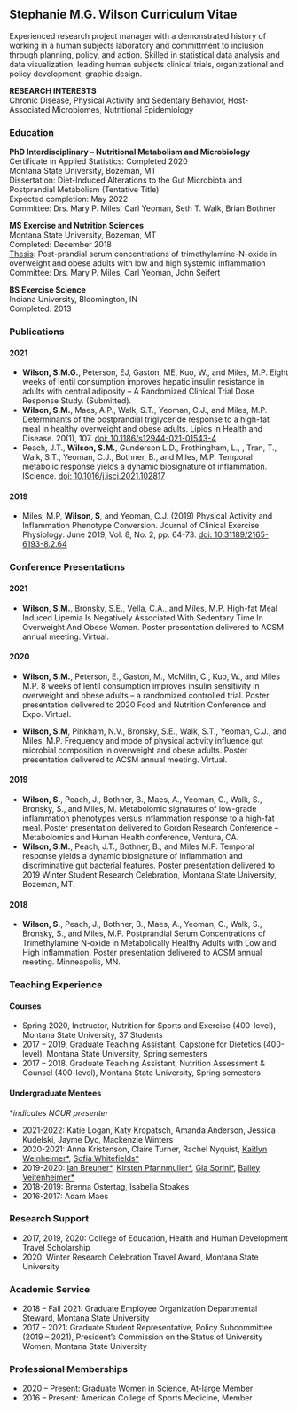 ## Stephanie M.G. Wilson Curriculum Vitae

Experienced research project manager with a demonstrated history of working in a human subjects laboratory and committment to inclusion through planning, policy, and action. Skilled in statistical data analysis and data visualization, leading human subjects clinical trials, organizational and policy development, graphic design.

__RESEARCH INTERESTS__  
Chronic Disease, Physical Activity and Sedentary Behavior, Host-Associated Microbiomes, Nutritional Epidemiology  


### Education

__PhD Interdisciplinary – Nutritional Metabolism and Microbiology__  
Certificate in Applied Statistics: Completed 2020  
Montana State University, Bozeman, MT  
Dissertation: Diet-Induced Alterations to the Gut Microbiota and Postprandial Metabolism (Tentative Title)  
Expected completion: May 2022  
Committee: Drs. Mary P. Miles, Carl Yeoman, Seth T. Walk, Brian Bothner  

__MS Exercise and Nutrition Sciences__  
Montana State University, Bozeman, MT  
Completed: December 2018  
[Thesis](https://scholarworks.montana.edu/xmlui/handle/1/15111): Post-prandial serum concentrations of trimethylamine-N-oxide in overweight and obese adults with low and high systemic inflammation  
Committee: Drs. Mary P. Miles, Carl Yeoman, John Seifert

__BS Exercise Science__  
Indiana University, Bloomington, IN  
Completed: 2013  


### Publications

#### 2021  

  - __Wilson, S.M.G.__, Peterson, EJ, Gaston, ME, Kuo, W., and Miles, M.P. Eight weeks of lentil consumption improves hepatic insulin resistance in adults with central adiposity – A Randomized Clinical Trial Dose Response Study. (Submitted).  
  - __Wilson, S.M.__, Maes, A.P.,  Walk, S.T., Yeoman, C.J., and Miles, M.P. Determinants of the postprandial triglyceride response to a high-fat meal in healthy overweight and obese adults. Lipids in Health and Disease. 20(1), 107. [doi: 10.1186/s12944-021-01543-4](https://lipidworld.biomedcentral.com/articles/10.1186/s12944-021-01543-4)
  - Peach, J.T., __Wilson, S.M.__, Gunderson L.D., Frothingham, L., , Tran, T., Walk, S.T., Yeoman, C.J., Bothner, B., and Miles, M.P. Temporal metabolic response yields a dynamic biosignature of inflammation. IScience. [doi: 10.1016/j.isci.2021.102817](https://linkinghub.elsevier.com/retrieve/pii/S2589004221007859) 
		
#### 2019  
  - Miles, M.P, __Wilson, S__, and Yeoman, C.J. (2019) Physical Activity and Inflammation Phenotype Conversion. Journal of Clinical Exercise Physiology: June 2019, Vol. 8, No. 2, pp. 64-73. [doi: 10.31189/2165-6193-8.2.64](https://meridian.allenpress.com/jcep/article/8/2/64/433899/Physical-Activity-and-Inflammation-Phenotype)

### Conference Presentations

#### 2021

  - __Wilson, S.M.__, Bronsky, S.E., Vella, C.A., and Miles, M.P. High-fat Meal Induced Lipemia Is Negatively Associated With Sedentary Time In Overweight And Obese Women. Poster presentation delivered to ACSM annual meeting. Virtual.

#### 2020  

  - __Wilson, S.M.__, Peterson, E., Gaston, M., McMilin, C., Kuo, W., and Miles M.P. 8 weeks of lentil consumption improves insulin sensitivity in overweight and obese adults – a randomized controlled trial. Poster presentation delivered to 2020 Food and Nutrition Conference and Expo. Virtual.  

  - __Wilson, S.M__, Pinkham, N.V.,  Bronsky, S.E., Walk, S.T., Yeoman, C.J., and Miles, M.P. Frequency and mode of physical activity influence gut microbial composition in overweight and obese adults.  Poster presentation delivered to ACSM annual meeting. Virtual.   

#### 2019 

  - __Wilson, S.__, Peach, J., Bothner, B., Maes, A., Yeoman, C., Walk, S., Bronsky, S., and Miles, M. Metabolomic signatures of low-grade inflammation phenotypes versus inflammation response to a high-fat meal. Poster presentation delivered to Gordon Research Conference – Metabolomics and Human Health conference, Ventura, CA.  
  - __Wilson, S.M.__, Peach, J.T., Bothner, B., and Miles M.P. Temporal response yields a dynamic biosignature of inflammation and discriminative gut bacterial features. Poster presentation delivered to 2019 Winter Student Research Celebration, Montana State University, Bozeman, MT. 

#### 2018

  - __Wilson, S.__, Peach, J., Bothner, B., Maes, A., Yeoman, C., Walk, S., Bronsky, S., and Miles, M.P. Postprandial Serum Concentrations of Trimethylamine N-oxide in Metabolically Healthy Adults with Low and High Inflammation. Poster presentation delivered to ACSM annual meeting. Minneapolis, MN.

### Teaching Experience

#### Courses
  - Spring 2020, Instructor, Nutrition for Sports and Exercise (400-level), Montana State University, 37 Students  
  - 2017 – 2019, Graduate Teaching Assistant, Capstone for Dietetics (400-level), Montana State University, Spring semesters  
  - 2017 – 2018, Graduate Teaching Assistant, Nutrition Assessment & Counsel (400-level), Montana State University, Spring semesters  

#### Undergraduate Mentees  
**indicates NCUR presenter*

  - 2021-2022: Katie Logan, Katy Kropatsch, Amanda Anderson, Jessica Kudelski, Jayme Dyc, Mackenzie Winters  
  - 2020-2021: Anna Kristenson, Claire Turner, Rachel Nyquist,  [Kaitlyn Weinheimer*](https://apps.cur.org/ncur2021/archive/Display_NCUR.aspx?id=212703),  [Sofia Whitefields*](https://apps.cur.org/ncur2021/archive/Display_NCUR.aspx?id=212703)  
  - 2019-2020:  [Ian Breuner*](https://apps.cur.org/ncur2021/archive/Display_NCUR.aspx?id=116553),  [Kirsten Pfannmuller*](https://apps.cur.org/ncur2021/archive/Display_NCUR.aspx?id=116666),  [Gia Sorini*](https://apps.cur.org/ncur2021/archive/Display_NCUR.aspx?id=117180),  [Bailey Veitenheimer*](https://apps.cur.org/ncur2021/archive/Display_NCUR.aspx?id=117059)  
  - 2018-2019: Brenna Ostertag, Isabella Stoakes  
  - 2016-2017: Adam Maes  

### Research Support  

  - 2017, 2019, 2020:	College of Education, Health and Human Development Travel Scholarship  
  - 2020: Winter Research Celebration Travel Award, Montana State University  

### Academic Service  

  - 2018 – Fall 2021: Graduate Employee Organization Departmental Steward, Montana State University  
  - 2017 – 2021: Graduate Student Representative, Policy Subcommittee (2019 – 2021), President’s Commission on the Status of University Women, Montana State University  

### Professional Memberships

  - 2020 – Present:	Graduate Women in Science, At-large Member  
  - 2016 – Present:	American College of Sports Medicine, Member
